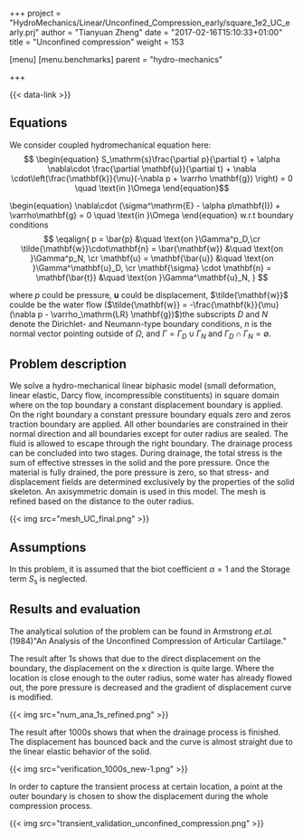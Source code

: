 +++
project = "HydroMechanics/Linear/Unconfined_Compression_early/square_1e2_UC_early.prj"
author = "Tianyuan Zheng"
date = "2017-02-16T15:10:33+01:00"
title = "Unconfined compression"
weight = 153

[menu]
  [menu.benchmarks]
    parent = "hydro-mechanics"

+++

{{< data-link >}}

## Equations

We consider coupled hydromechanical equation here:
$$
\begin{equation}
S_\mathrm{s}\frac{\partial p}{\partial t} + \alpha \nabla\cdot \frac{\partial \mathbf{u}}{\partial t} + \nabla \cdot\left(\frac{\mathbf{k}}{\mu}(-\nabla p + \varrho \mathbf{g}) \right) = 0 \quad \text{in }\Omega
\end{equation}$$

\begin{equation}
\nabla\cdot (\sigma^\mathrm{E} - \alpha p\mathbf{I}) + \varrho\mathbf{g} = 0 \quad \text{in }\Omega
\end{equation}
w.r.t boundary conditions
$$
\eqalign{
p = \bar{p} &\quad \text{on }\Gamma^p_D,\cr
\tilde{\mathbf{w}}\cdot\mathbf{n} = \bar{\mathbf{w}} &\quad \text{on }\Gamma^p_N, \cr
\mathbf{u} = \mathbf{\bar{u}} &\quad \text{on }\Gamma^\mathbf{u}_D, \cr
\mathbf{\sigma} \cdot \mathbf{n} = \mathbf{\bar{t}}  &\quad \text{on }\Gamma^\mathbf{u}_N,
}
$$

where $p$ could be pressure, $\mathbf{u}$ could be displacement, $\tilde{\mathbf{w}}$ coulde be the water flow ($\tilde{\mathbf{w}} = -\frac{\mathbf{k}}{\mu}(\nabla p - \varrho_\mathrm{LR} \mathbf{g})$)the subscripts $D$ and $N$ denote the Dirichlet- and Neumann-type boundary conditions, $n$ is the normal vector pointing outside of $\Omega$, and $\Gamma = \Gamma_D \cup \Gamma_N$ and $\Gamma_D \cap \Gamma_N = \emptyset$.

## Problem description

We solve a hydro-mechanical linear biphasic model (small deformation, linear elastic, Darcy flow, incompressible constituents) in square domain where on the top boundary a constant displacement boundary is applied. On the right boundary a constant pressure boundary equals zero and zeros traction boundary are applied. All other boundaries are constrained in their normal direction and all boundaries except for outer radius are sealed. The fluid is allowed to escape through the right boundary. The drainage process can be concluded into two stages. During drainage, the total stress is the sum of effective stresses in the solid and the pore pressure. Once the material is fully drained, the pore pressure is zero, so that stress- and displacement fields are determined exclusively by the properties of the solid skeleton. An axisymmetric domain is used in this model. The mesh is refined based on the distance to the outer radius.

{{< img src="mesh_UC_final.png" >}}

## Assumptions

In this problem, it is assumed that the biot coefficient $\alpha = 1$ and the Storage term $S_\mathrm{s}$ is neglected.

## Results and evaluation

The analytical solution of the problem can be found in Armstrong _et.al._ (1984)"An Analysis of the Unconfined
Compression of Articular Cartilage."

The result after 1s shows that due to the direct displacement on the boundary, the displacement on the x direction is quite large. Where the location is close enough to the outer radius, some water has already flowed out, the pore pressure is decreased and the gradient of displacement curve is modified.

{{< img src="num_ana_1s_refined.png" >}}

The result after 1000s shows that when the drainage process is finished. The displacement has bounced back and the curve is almost straight due to the linear elastic behavior of the solid.

{{< img src="verification_1000s_new-1.png" >}}

In order to capture the transient process at certain location, a point at the outer boundary is chosen to show the displacement during the whole compression process.

{{< img src="transient_validation_unconfined_compression.png" >}}
